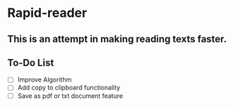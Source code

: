# Rapid-reader
## This is an attempt in making reading texts faster.
## To-Do List
- [ ] Improve Algorithm 
- [ ] Add copy to clipboard functionality 
- [ ] Save as pdf or txt document feature
